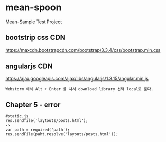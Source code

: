 # mean-spoon
Mean-Sample Test Project

## bootstrip css CDN 
https://maxcdn.bootstrapcdn.com/bootstrap/3.3.4/css/bootstrap.min.css

## angularjs CDN
https://ajax.googleapis.com/ajax/libs/angularjs/1.3.15/angular.min.js

    Webstorm 에서 Alt + Enter 를 쳐서 download library 선택 local로 둔다.



## Chapter 5 - error
    #static.js
    res.sendfile('laytouts/posts.html');
    ->
    var path = required('path');
    res.sendFile(paht.resolve('layouts/posts.html'));
